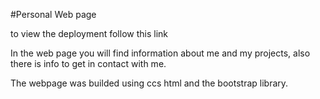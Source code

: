 #Personal Web page

to view the deployment follow this link
[](https://personal-page-jcc.herokuapp.com "Personal web page")

In the web page you will find information about me and my projects, also there is info to get in contact with me.

The webpage was builded using ccs html and the bootstrap library.
